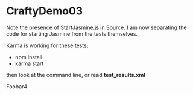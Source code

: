 CraftyDemo03
============

Note the presence of StartJasmine.js in Source. I am now
separating the code for starting Jasmine from the tests
themselves.

Karma is working for these tests;

- npm install
- karma start

then look at the command line, or read **test_results.xml**

Foobar4